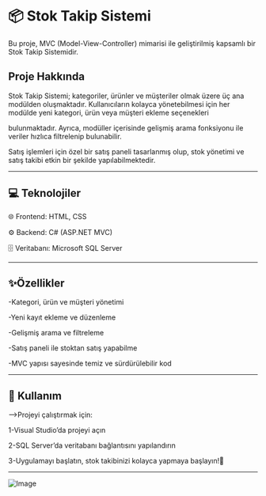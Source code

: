 # 📦 Stok Takip Sistemi

Bu proje, MVC (Model-View-Controller) mimarisi ile geliştirilmiş kapsamlı bir Stok Takip Sistemidir.

  ##  Proje Hakkında
  
Stok Takip Sistemi; kategoriler, ürünler ve müşteriler olmak üzere üç ana modülden oluşmaktadır. Kullanıcıların kolayca yönetebilmesi için her modülde yeni kategori, ürün veya müşteri ekleme seçenekleri 

bulunmaktadır. Ayrıca, modüller içerisinde gelişmiş arama fonksiyonu ile veriler hızlıca filtrelenip bulunabilir.

Satış işlemleri için özel bir satış paneli tasarlanmış olup, stok yönetimi ve satış takibi etkin bir şekilde yapılabilmektedir.

---

## 💻 Teknolojiler

🌐 Frontend: HTML, CSS

⚙️ Backend: C# (ASP.NET MVC)

🗄 Veritabanı: Microsoft SQL Server


---

## ✨Özellikler

-Kategori, ürün ve müşteri yönetimi

-Yeni kayıt ekleme ve düzenleme

-Gelişmiş arama ve filtreleme

-Satış paneli ile stoktan satış yapabilme

-MVC yapısı sayesinde temiz ve sürdürülebilir kod


---

##  🚀 Kullanım

-->Projeyi çalıştırmak için:

1-Visual Studio’da projeyi açın

2-SQL Server’da veritabanı bağlantısını yapılandırın

3-Uygulamayı başlatın, stok takibinizi kolayca yapmaya başlayın!🎉

---


![Image](https://github.com/user-attachments/assets/75852b38-9af1-4cb0-8263-2de42a9cc11e)
